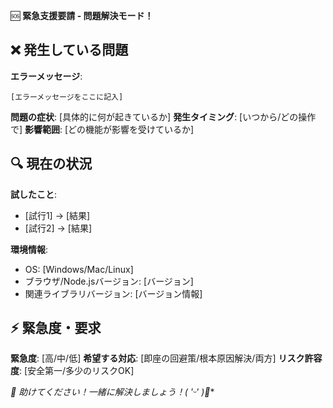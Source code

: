 🆘 **緊急支援要請 - 問題解決モード！**

## ❌ 発生している問題
**エラーメッセージ**:

```
[エラーメッセージをここに記入]
```

**問題の症状**: [具体的に何が起きているか]
**発生タイミング**: [いつから/どの操作で]
**影響範囲**: [どの機能が影響を受けているか]

## 🔍 現在の状況
**試したこと**: 
- [試行1] → [結果]
- [試行2] → [結果]

**環境情報**: 
- OS: [Windows/Mac/Linux]
- ブラウザ/Node.jsバージョン: [バージョン]
- 関連ライブラリバージョン: [バージョン情報]

## ⚡ 緊急度・要求
**緊急度**: [高/中/低]
**希望する対応**: [即座の回避策/根本原因解決/両方]
**リスク許容度**: [安全第一/多少のリスクOK]

**🚀 助けてください！一緒に解決しましょう！(* 'ᵕ' )💪**
